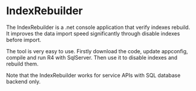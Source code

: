 ﻿# IndexRebuilder

The IndexRebuilder is a .net console application that verify indexes rebuild. It improves the data import speed significantly through disable indexes before import. 

The tool is very easy to use. Firstly download the code, update appconfig, compile and run R4 with SqlServer. Then use it to disable indexes and rebuild them.

Note that the IndexRebuilder works for service APIs with SQL database backend only.
